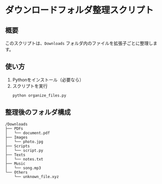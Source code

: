 # ダウンロードフォルダ整理スクリプト

## 概要
このスクリプトは、`Downloads` フォルダ内のファイルを拡張子ごとに整理します。

## 使い方
1. Pythonをインストール（必要なら）
2. スクリプトを実行
   ```bash
   python organize_files.py
   ```

## 整理後のフォルダ構成
```
/Downloads
├── PDFs
│   └── document.pdf
├── Images
│   └── photo.jpg
├── Scripts
│   └── script.py
├── Texts
│   └── notes.txt
├── Music
│   └── song.mp3
└── Others
    └── unknown_file.xyz
```

